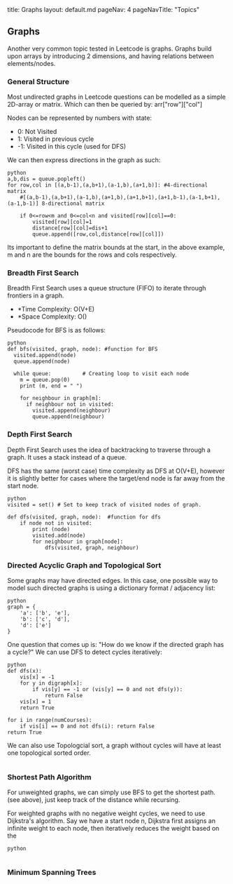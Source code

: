 <frontmatter>
  title: Graphs
  layout: default.md
  pageNav: 4
  pageNavTitle: "Topics"
</frontmatter>

<br>

## Graphs

Another very common topic tested in Leetcode is graphs. Graphs build upon arrays by introducing 2 dimensions, and having relations between elements/nodes.

### General Structure
Most undirected graphs in Leetcode questions can be modelled as a simple 2D-array or matrix. Which can then be queried by: arr["row"]["col"]

Nodes can be represented by numbers with state:
- 0: Not Visited
- 1: Visited in previous cycle
- -1: Visited in this cycle (used for DFS)

We can then express directions in the graph as such:
```
python
a,b,dis = queue.popleft()
for row,col in [(a,b-1),(a,b+1),(a-1,b),(a+1,b)]: #4-directional matrix
    #[(a,b-1),(a,b+1),(a-1,b),(a+1,b),(a+1,b+1),(a+1,b-1),(a-1,b+1),(a-1,b-1)] 8-directional matrix
    
    if 0<=row<m and 0<=col<n and visited[row][col]==0:
        visited[row][col]=1
        distance[row][col]=dis+1
        queue.append([row,col,distance[row][col]])
```

Its important to define the matrix bounds at the start, in the above example, m and n are the bounds for the rows and cols respectively.


### Breadth First Search

Breadth First Search uses a queue structure (FIFO) to iterate through frontiers in a graph.

- *Time Complexity:  O(V+E)
- *Space Complexity: O()

Pseudocode for BFS is as follows:
```
python
def bfs(visited, graph, node): #function for BFS
  visited.append(node)
  queue.append(node)

  while queue:          # Creating loop to visit each node
    m = queue.pop(0) 
    print (m, end = " ") 

    for neighbour in graph[m]:
      if neighbour not in visited:
        visited.append(neighbour)
        queue.append(neighbour)

```

### Depth First Search
Depth First Search uses the idea of backtracking to traverse through a graph. 
It uses a stack instead of a queue.

DFS has the same (worst case) time complexity as DFS at O(V+E), however it is slightly better for cases where the target/end node is far away from the start node.

```
python
visited = set() # Set to keep track of visited nodes of graph.

def dfs(visited, graph, node):  #function for dfs 
    if node not in visited:
        print (node)
        visited.add(node)
        for neighbour in graph[node]:
            dfs(visited, graph, neighbour)
```

### Directed Acyclic Graph and Topological Sort

Some graphs may have directed edges. In this case, one possible way to model such directed graphs is using a dictionary format / adjacency list:

```
python
graph = {
    'a': ['b', 'e'],
    'b': ['c', 'd'],
    'd': ['e']
}
```

One question that comes up is: "How do we know if the directed graph has a cycle?"
We can use DFS to detect cycles iteratively:

```
python
def dfs(x):
	vis[x] = -1
	for y in digraph[x]:
		if vis[y] == -1 or (vis[y] == 0 and not dfs(y)):
			return False
	vis[x] = 1
	return True
	
for i in range(numCourses):
	if vis[i] == 0 and not dfs(i): return False
return True
```

We can also use Topologcial sort, a graph without cycles will have at least one topological sorted order.

```

```

### Shortest Path Algorithm

For unweighted graphs, we can simply use BFS to get the shortest path.
(see above), just keep track of the distance while recursing.

For weighted graphs with no negative weight cycles, we need to use Dijkstra's algorithm. Say we have a start node n, Dijkstra first assigns an infinite weight to each node, then iteratively reduces the weight based on the 

```
python


```

### Minimum Spanning Trees

